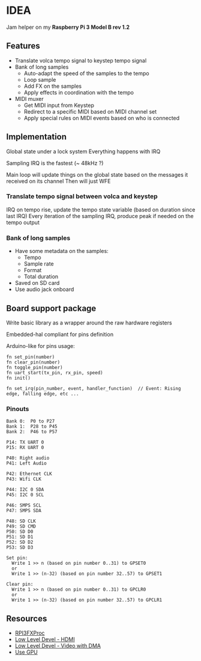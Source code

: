 # IDEA

Jam helper on my **Raspberry Pi 3 Model B rev 1.2**

## Features

- Translate volca tempo signal to keystep tempo signal
- Bank of long samples
  - Auto-adapt the speed of the samples to the tempo
  - Loop sample
  - Add FX on the samples
  - Apply effects in coordination with the tempo
- MIDI muxer
  - Get MIDI input from Keystep
  - Redirect to a specific MIDI based on MIDI channel set
  - Apply special rules on MIDI events based on who is connected

## Implementation

Global state under a lock system
Everything happens with IRQ

Sampling IRQ is the fastest (~ 48kHz ?)

Main loop will update things on the global state based on the messages it received on its channel
Then will just WFE

### Translate tempo signal between volca and keystep

IRQ on tempo rise, update the tempo state variable (based on duration since last IRQ)
Every iteration of the sampling IRQ, produce peak if needed on the tempo output

### Bank of long samples

- Have some metadata on the samples:
  - Tempo
  - Sample rate
  - Format
  - Total duration
- Saved on SD card
- Use audio jack onboard

## Board support package

Write basic library as a wrapper around the raw hardware registers

Embedded-hal compliant for pins definition

Arduino-like for pins usage:

```
fn set_pin(number)
fn clear_pin(number)
fn toggle_pin(number)
fn uart_start(tx_pin, rx_pin, speed)
fn init()

fn set_irq(pin_number, event, handler_function)  // Event: Rising edge, falling edge, etc ...
```

### Pinouts

```
Bank 0:  P0 to P27
Bank 1:  P28 to P45
Bank 2:  P46 to P57 
```

```
P14: TX UART 0
P15: RX UART 0

P40: Right audio
P41: Left Audio

P42: Ethernet CLK
P43: Wifi CLK

P44: I2C 0 SDA
P45: I2C 0 SCL

P46: SMPS SCL
P47: SMPS SDA

P48: SD CLK
P49: SD CMD
P50: SD D0
P51: SD D1
P52: SD D2
P53: SD D3
```

```
Set pin:
  Write 1 >> n (based on pin number 0..31) to GPSET0
  or 
  Write 1 >> (n-32) (based on pin number 32..57) to GPSET1

Clear pin:
  Write 1 >> n (based on pin number 0..31) to GPCLR0
  or 
  Write 1 >> (n-32) (based on pin number 32..57) to GPCLR1
```

## Resources

- [RPI3FXProc](https://github.com/rahealy/rpi3fxproc)
- [Low Level Devel - HDMI](https://www.youtube.com/watch?v=DxAxlc5Ldt4)
- [Low Level Devel - Video with DMA](https://www.youtube.com/watch?v=4JtZQ88x5_c)
- [Use GPU](https://github.com/BrianSidebotham/arm-tutorial-rpi/blob/master/part-5/readme.md)
